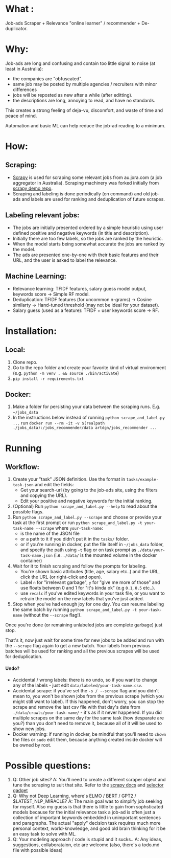 # What : 
Job-ads Scraper + Relevance "online learner" / recommender + De-duplicator.

# Why: 
Job-ads are long and confusing and contain too little signal to noise (at least in Australia): 
- the companies are "obfuscated".
- same job may be posted by multiple agencies / recruiters with minor differences
- jobs will be reposted as new after a while (after editting).
- the descriptions are long, annoying to read, and have no standards.
 
This creates a strong feeling of deja-vu, discomfort, and waste of time and peace of mind. 

Automation and basic ML can help reduce the job-ad reading to a minimum.       

# How:

## Scraping: 
- [Scrapy](https://scrapy.org/) is used for scraping some relevant jobs from au.jora.com 
(a job aggregator in Australia). Scraping machinery was forked initially from 
 [scrapy demo repo](https://github.com/scrapinghub/spidyquotes).
- Scraping and labeling is done periodically (on command) and old job-ads and labels are used
for ranking and deduplication of future scrapes.

## Labeling relevant jobs:
- The jobs are initially presented ordered by a simple heuristic using 
user defined positive and negative keywords (in title and description).
- Initially there are too few labels, so the jobs are ranked by the heuristic.
- When the model starts being somewhat accurate the jobs are ranked by the model.
- The ads are presented one-by-one with their basic features and their URL, 
and the user is asked to label the relevance.

## Machine Learning:
- Relevance learning: TFIDF features, salary guess model output, keywords score -> Simple RF model.
- Deduplication: TFIDF features (for uncommon n-grams) -> Cosine similarty -> Hand-tuned threshold (may not be ideal for your dataset).
- Salary guess (used as a feature): TFIDF + user keywords score -> RF.

# Installation:
## Local:
1. Clone repo.
2. Go to the repo folder and create your favorite kind of virtual environment 
(e.g. `python -m venv . && source ./bin/activate`)
3. `pip install -r requirements.txt`

## Docker:
1. Make a folder for persisting your data between the scraping runs. E.g. `~/jobs_data`
2. In the instructions below instead of running `python scrape_and_label.py ...` 
run `docker run --rm -it -v $(realpath ./jobs_data):/jobs_recommender/data artdgn/jobs_recommender ...` 

# Running

## Workflow:
1. Create your "task" JSON definition. Use the format in `tasks/example-task.json` 
and edit the fields:
    - Get your search-url (by going to the job-ads site, using the filters and copying the URL).
    - Edit your positive and negative keywords for the initial ranking.   
2. (Optional) Run `python scrape_and_label.py --help` to read about the possible flags.
3. Run `python scrape_and_label.py --scrape` and choose or provide your task at 
the first prompt or run `python scrape_and_label.py -t your-task-name --scrape` 
where `your-task-name`:
    - is the name of the JSON file 
    - or a path to it if you didn't put it in the `tasks/` folder.
    - or if you're running in docker, put the file itself in `~/jobs_data` folder, 
and specify the path using `-t` flag or on task prompt as `./data/your-task-name.json` 
(i.e. `./data/` is the mounted volume in the docker container) 
4. Wait for it to finish scraping and follow the prompts for labeling. 
    - You're shown basic attirbutes (title, age, salary etc..) and the URL, 
    click the URL (or right-click and open).
    - Label `n` for "irrelevant garbage", `y` for "give me more of those" and use floats 
    between 0 and 1 for "it's kinda ok" (e.g `0.1`, `0.5` etc..). 
    - use `recalc` if you've edited keywords in your task file, 
    or you want to retrain the model on the new labels that you've just added.    
5. Stop when you've had enough joy for one day. You can resume labeling the same batch by 
running `python scrape_and_label.py -t your-task-name` (without the `--scrape` flag!). 

Once you're done (or remaining unlabeled jobs are complete garbage) just stop.

That's it, now just wait for some time for new jobs to be added and run with the `--scrape` flag again 
to get a new batch. Your labels from previous batches will be used for ranking and all 
the previous scrapes will be used for deduplication.

#### Undo?
- Accidental / wrong labels: there is no undo, so if you want to change any of the labels - 
just edit `data/labeled/your-task-name.csv`.
- Accidental scrape: if you've set the `-s / --scrape` flag and you didn't 
mean to, you won't be shown jobs from the previous scrape (which you might still 
want to label). If this happened, don't worry, you can stop the scrape and 
remove the last csv file with that day's date from `./data/crawls/your-task-name/` - 
it's as if it never happened. If you did multiple scrapes on the same day for the same task (how desparate are you?)
than you don't need to remove it, because all of it will be used to show new jobs.  
- Docker warning: if running in docker, be mindful 
that you'll need to `chown` the files or `sudo` edit them, because anything 
created inside docker will be owned by root.


# Possible questions:
1. Q: Other job sites? 
A: You'll need to create a different scraper object and tune the scraping to suit that site. 
Refer to the [scrapy docs](https://docs.scrapy.org/en/latest/) 
and [selector gadget](https://selectorgadget.com/)
2. Q: Why not Deep Learning, where's ELMO / BERT / GPT2 / $LATEST_NLP_MIRACLE? A: The main goal was to simplify job seeking 
for myself. Also my guess is that there is little 
to gain from sophsticated models because for the initial relevance task a job-ad is 
often just a collection of important keywords embedded in unimportant sentences and paragraphs. 
The actual "apply" decision task requires much more personal context, world-knowledge, 
and good old brain thinking for it be an easy task to solve with ML.       
3. Q: Your modeling approach / code is stupid and it sucks.. A: Any ideas, 
suggestions, collaborataion, etc are welcome (also, there's a todo.md file with possible ideas)  